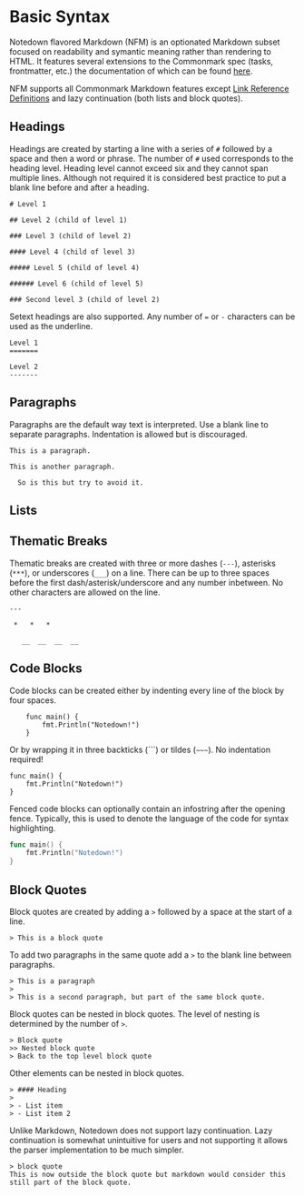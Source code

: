 
# Basic Syntax

Notedown flavored Markdown (NFM) is an optionated Markdown subset focused on readability and symantic meaning rather than rendering to HTML. It features several extensions to the Commonmark spec (tasks, frontmatter, etc.) the documentation of which can be found [here](./extended.md).

NFM supports all Commonmark Markdown features except [Link Reference Definitions](https://spec.commonmark.org/0.31.2/#link-reference-definitions) and lazy continuation (both lists and block quotes).

## Headings

Headings are created by starting a line with a series of `#` followed by a space and then a word or phrase. The number of `#` used corresponds to the heading level. Heading level cannot exceed six and they cannot span multiple lines. Although not required it is considered best practice to put a blank line before and after a heading.

```
# Level 1

## Level 2 (child of level 1)

### Level 3 (child of level 2)

#### Level 4 (child of level 3)

##### Level 5 (child of level 4)

###### Level 6 (child of level 5)

### Second level 3 (child of level 2)
```

Setext headings are also supported. Any number of `=` or `-` characters can be used as the underline.

```
Level 1
=======

Level 2
-------
```

## Paragraphs

Paragraphs are the default way text is interpreted. Use a blank line to separate paragraphs. Indentation is allowed but is discouraged.

```
This is a paragraph.

This is another paragraph.

  So is this but try to avoid it.
```

## Lists



## Thematic Breaks

Thematic breaks are created with three or more dashes (`---`), asterisks (`***`), or underscores (`___`) on a line. There can be up to three spaces before the first dash/asterisk/underscore and any number inbetween. No other characters are allowed on the line.

```
---

 *   *   *

   __  __  __  __
```

## Code Blocks

Code blocks can be created either by indenting every line of the block by four spaces.

```
    func main() {
        fmt.Println("Notedown!")
    }
```

Or by wrapping it in three backticks (```) or tildes (`~~~`). No indentation required!

```
func main() {
    fmt.Println("Notedown!")
}
```

Fenced code blocks can optionally contain an infostring after the opening fence. Typically, this is used to denote the language of the code for syntax highlighting.

```go
func main() {
    fmt.Println("Notedown!")
}
```

## Block Quotes

Block quotes are created by adding a `>` followed by a space at the start of a line.

```
> This is a block quote
```

To add two paragraphs in the same quote add a `>` to the blank line between paragraphs.

```
> This is a paragraph
>
> This is a second paragraph, but part of the same block quote.
```

Block quotes can be nested in block quotes. The level of nesting is determined by the number of `>`.

```
> Block quote
>> Nested block quote
> Back to the top level block quote
```

Other elements can be nested in block quotes.

```
> #### Heading
>
> - List item
> - List item 2
```

Unlike Markdown, Notedown does not support lazy continuation. Lazy continuation is somewhat unintuitive for users and not supporting it allows the parser implementation to be much simpler.

```
> block quote
This is now outside the block quote but markdown would consider this still part of the block quote.
```

